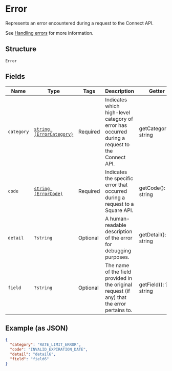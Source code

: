 
# Error

Represents an error encountered during a request to the Connect API.

See [Handling errors](../../https://developer.squareup.com/docs/build-basics/handling-errors) for more information.

## Structure

`Error`

## Fields

| Name | Type | Tags | Description | Getter | Setter |
|  --- | --- | --- | --- | --- | --- |
| `category` | [`string (ErrorCategory)`](../../doc/models/error-category.md) | Required | Indicates which high-level category of error has occurred during a<br>request to the Connect API. | getCategory(): string | setCategory(string category): void |
| `code` | [`string (ErrorCode)`](../../doc/models/error-code.md) | Required | Indicates the specific error that occurred during a request to a<br>Square API. | getCode(): string | setCode(string code): void |
| `detail` | `?string` | Optional | A human-readable description of the error for debugging purposes. | getDetail(): ?string | setDetail(?string detail): void |
| `field` | `?string` | Optional | The name of the field provided in the original request (if any) that<br>the error pertains to. | getField(): ?string | setField(?string field): void |

## Example (as JSON)

```json
{
  "category": "RATE_LIMIT_ERROR",
  "code": "INVALID_EXPIRATION_DATE",
  "detail": "detail6",
  "field": "field6"
}
```

